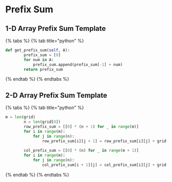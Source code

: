 # Prefix Sum

## 1-D Array Prefix Sum Template



{% tabs %}
{% tab title="python" %}
```python
def get_prefix_sum(self, A):
        prefix_sum = [0]
        for num in A:
            prefix_sum.append(prefix_sum[-1] + num)
        return prefix_sum
```
{% endtab %}
{% endtabs %}



## 2-D Array Prefix Sum Template



{% tabs %}
{% tab title="python" %}
```python
m = len(grid)
        n = len(grid[0])
        row_prefix_sum = [[0] * (n + 1) for _ in range(m)]
        for i in range(m):
            for j in range(n):
                row_prefix_sum[i][j + 1] = row_prefix_sum[i][j] + grid[i][j]
        
        col_prefix_sum = [[0] * (n) for _ in range(m + 1)]
        for i in range(m):
            for j in range(n):
                col_prefix_sum[i + 1][j] = col_prefix_sum[i][j] + grid[i][j]
```
{% endtab %}
{% endtabs %}

